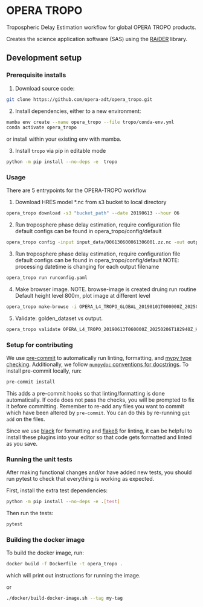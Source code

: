 # OPERA TROPO

Tropospheric Delay Estimation workflow for global OPERA TROPO products.

Creates the science application software (SAS) using the [RAiDER](https://github.com/dbekaert/RAiDER) library.

## Development setup


### Prerequisite installs
1. Download source code:
```bash
git clone https://github.com/opera-adt/opera_tropo.git
```
2. Install dependencies, either to a new environment:
```bash
mamba env create --name opera_tropo --file tropo/conda-env.yml
conda activate opera_tropo
```
or install within your existing env with mamba.

3. Install `tropo` via pip in editable mode
```bash
python -m pip install --no-deps -e  tropo
```

### Usage

There are 5 entrypoints for the OPERA-TROPO workflow

1. Download HRES model *.nc from s3 bucket to local directory
```bash
opera_tropo download -s3 "bucket_path" --date 20190613 --hour 06
```
2. Run troposphere phase delay estimation, require configuration file
   default configs can be found in opera_tropo/config/default
```bash
opera_tropo config -input input_data/D06130600061306001.zz.nc -out output/ -c runconfig.yaml
```

3. Run troposphere phase delay estimation, require configuration file
   default configs can be found in opera_tropo/config/default
   NOTE: processing datetime is changing for each output filename
```bash
opera_tropo run runconfig.yaml
```

4. Make browser image. NOTE. browse-image is created druing run routine
   Default height level 800m, plot image at different level
```bash
opera_tropo make-browse -i OPERA_L4_TROPO_GLOBAL_20190101T000000Z_20250130T232942Z_HRES_0.1_v0.1.nc --height 100
```

5. Validate: golden_dataset vs output.
```bash
opera_tropo validate OPERA_L4_TROPO_20190613T060000Z_20250206T182940Z_HRES_0.1_v0.1.nc output/OPERA_L4_TROPO_20190613T060000Z_20250206T201820Z_HRES_0.1_v0.1.nc
```

### Setup for contributing


We use [pre-commit](https://pre-commit.com/) to automatically run linting, formatting, and [mypy type checking](https://www.mypy-lang.org/).
Additionally, we follow [`numpydoc` conventions for docstrings](https://numpydoc.readthedocs.io/en/latest/format.html).
To install pre-commit locally, run:

```bash
pre-commit install
```
This adds a pre-commit hooks so that linting/formatting is done automatically. If code does not pass the checks, you will be prompted to fix it before committing.
Remember to re-add any files you want to commit which have been altered by `pre-commit`. You can do this by re-running `git add` on the files.

Since we use [black](https://black.readthedocs.io/en/stable/) for formatting and [flake8](https://flake8.pycqa.org/en/latest/) for linting, it can be helpful to install these plugins into your editor so that code gets formatted and linted as you save.

### Running the unit tests

After making functional changes and/or have added new tests, you should run pytest to check that everything is working as expected.

First, install the extra test dependencies:
```bash
python -m pip install --no-deps -e .[test]
```

Then run the tests:

```bash
pytest
```


### Building the docker image

To build the docker image, run:
```bash
docker build -f Dockerfile -t opera_tropo .
```
which will print out instructions for running the image.

or
```bash
./docker/build-docker-image.sh --tag my-tag
```
